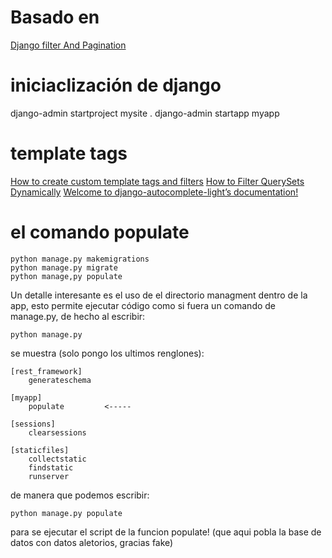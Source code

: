 # Basado en 

[Django filter And Pagination](https://www.youtube.com/watch?v=dkJ3uqkdCcY&ab_channel=TauhidCodes)

# iniciaclización de django

django-admin startproject mysite .
django-admin startapp myapp

# template tags

[How to create custom template tags and filters](https://docs.djangoproject.com/en/4.1/howto/custom-template-tags/)
[How to Filter QuerySets Dynamically](https://simpleisbetterthancomplex.com/tutorial/2016/11/28/how-to-filter-querysets-dynamically.html)
[Welcome to django-autocomplete-light’s documentation!](https://django-autocomplete-light.readthedocs.io/en/master/index.html)
# el comando populate

```
python manage.py makemigrations
python manage.py migrate
python manage,py populate
```


Un detalle interesante es el uso de el directorio managment dentro de la app, esto permite 
ejecutar código como si fuera un comando de manage.py, de hecho al escribir:

`python manage.py`

se muestra (solo pongo los ultimos renglones):

```
[rest_framework]
    generateschema

[myapp]
    populate         <----- 

[sessions]
    clearsessions

[staticfiles]
    collectstatic
    findstatic
    runserver
```

de manera que podemos escribir:

`python manage.py populate`

para se ejecutar el script de la funcion populate! (que aqui pobla la base de datos con datos aletorios, gracias fake)
